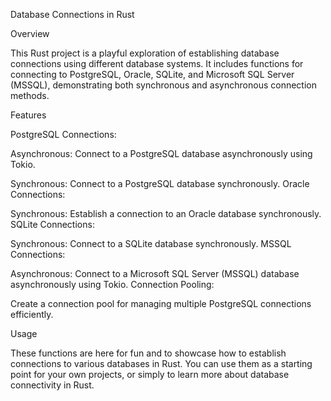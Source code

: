 Database Connections in Rust

Overview

This Rust project is a playful exploration of establishing database connections using different database systems. It includes functions for connecting to PostgreSQL, Oracle, SQLite, and Microsoft SQL Server (MSSQL), demonstrating both synchronous and asynchronous connection methods.

Features

PostgreSQL Connections:

Asynchronous: 
Connect to a PostgreSQL database asynchronously using Tokio.

Synchronous: Connect to a PostgreSQL database synchronously.
Oracle Connections:

Synchronous: Establish a connection to an Oracle database synchronously.
SQLite Connections:

Synchronous: Connect to a SQLite database synchronously.
MSSQL Connections:

Asynchronous: Connect to a Microsoft SQL Server (MSSQL) database asynchronously using Tokio.
Connection Pooling:

Create a connection pool for managing multiple PostgreSQL connections efficiently.

Usage

These functions are here for fun and to showcase how to establish connections to various databases in Rust. You can use them as a starting point for your own projects, or simply to learn more about database connectivity in Rust.